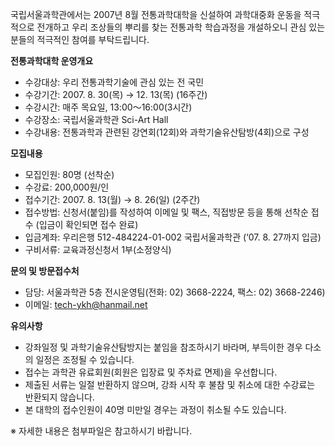 국립서울과학관에서는 2007년 8월 전통과학대학을 신설하여 과학대중화 운동을 적극적으로 전개하고 우리 조상들의 뿌리를 찾는 전통과학 학습과정을 개설하오니 관심 있는 분들의 적극적인 참여를 부탁드립니다.

**전통과학대학 운영개요**

- 수강대상: 우리 전통과학기술에 관심 있는 전 국민
- 수강기간: 2007. 8. 30(목) → 12. 13(목) (16주간)
- 수강시간: 매주 목요일, 13:00～16:00(3시간)
- 수강장소: 국립서울과학관 Sci-Art Hall
- 수강내용: 전통과학과 관련된 강연회(12회)와 과학기술유산탐방(4회)으로 구성

**모집내용**

- 모집인원: 80명 (선착순)
- 수강료: 200,000원/인
- 접수기간: 2007. 8. 13(월) → 8. 26(일) (2주간)
- 접수방법: 신청서(붙임)를 작성하여 이메일 및 팩스, 직접방문 등을 통해 선착순 접수 (입금이 확인되면 접수 완료)
- 입금계좌: 우리은행 512-484224-01-002 국립서울과학관 (‘07. 8. 27까지 입금)
- 구비서류: 교육과정신청서 1부(소정양식)

**문의 및 방문접수처**

- 담당: 서울과학관 5층 전시운영팀(전화: 02) 3668-2224, 팩스: 02) 3668-2246)
- 이메일: tech-ykh@hanmail.net

**유의사항**

- 강좌일정 및 과학기술유산탐방지는 붙임을 참조하시기 바라며, 부득이한 경우 다소의 일정은 조정될 수 있습니다.
- 접수는 과학관 유료회원(회원은 입장료 및 주차료 면제)을 우선합니다.
- 제출된 서류는 일절 반환하지 않으며, 강좌 시작 후 불참 및 취소에 대한 수강료는 반환되지 않습니다.
- 본 대학의 접수인원이 40명 미만일 경우는 과정이 취소될 수도 있습니다.

※ 자세한 내용은 첨부파일은 참고하시기 바랍니다.